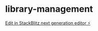 # library-management

[Edit in StackBlitz next generation editor ⚡️](https://stackblitz.com/~/github.com/aadi22346/library-management)